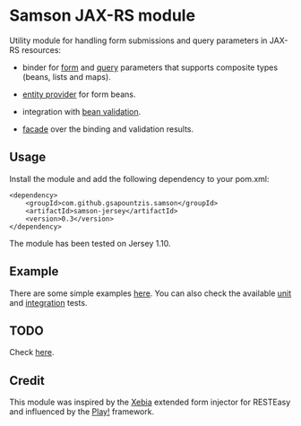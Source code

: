 
# Samson JAX-RS module

Utility module for handling form submissions and query parameters in JAX-RS resources:

* binder for
  [form](http://download.oracle.com/javaee/6/api/javax/ws/rs/FormParam.html) and
  [query](http://download.oracle.com/javaee/6/api/javax/ws/rs/QueryParam.html)
  parameters that supports composite types (beans, lists and maps).

* [entity provider](http://download.oracle.com/javaee/6/api/javax/ws/rs/ext/MessageBodyReader.html)
  for form beans.

* integration with [bean validation](http://beanvalidation.org).

* [facade](/gsapountzis/samson/blob/master/samson-core/src/main/java/samson/JForm.java)
  over the binding and validation results.

## Usage

Install the module and add the following dependency to your pom.xml:

	<dependency>
		<groupId>com.github.gsapountzis.samson</groupId>
		<artifactId>samson-jersey</artifactId>
		<version>0.3</version>
	</dependency>

The module has been tested on Jersey 1.10.

## Example

There are some simple examples [here](/gsapountzis/samson/tree/master/examples/).
You can also check the available
[unit](/gsapountzis/samson/tree/master/samson-core/src/test/java/samson/bind/) and
[integration](/gsapountzis/samson/tree/master/samson-jersey/src/test/java/samson/jersey/) tests.

## TODO

Check [here](/gsapountzis/samson/blob/master/TODO.md).

## Credit

This module was inspired by the [Xebia](http://blog.xebia.com/2011/04/20/posting-complex-forms-with-resteasy-part-2/)
extended form injector for RESTEasy and influenced by the [Play!](http://www.playframework.org/) framework.
